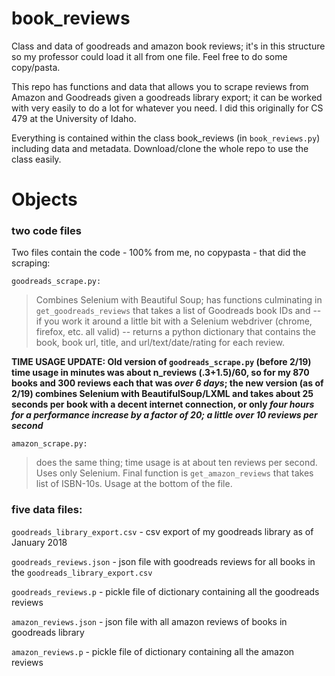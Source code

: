 # book_reviews
Class and data of goodreads and amazon book reviews; it's in this structure so my professor could load it all from one file. Feel free to do some copy/pasta.


This repo has functions and data that allows you to scrape reviews from Amazon and Goodreads given a goodreads library export; it can be worked with very easily to do a lot for whatever you need. I did this originally for CS 479 at the University of Idaho.

Everything is contained within the class book_reviews (in `book_reviews.py`) including data and metadata. Download/clone the whole repo to use the class easily. 

# Objects

### two code files
Two files contain the code - 100% from me, no copypasta - that did the scraping:

`goodreads_scrape.py:`
> Combines Selenium with Beautiful Soup; has functions culminating in `get_goodreads_reviews` that takes a list of Goodreads book IDs and -- if you work it around a little bit with a Selenium webdriver (chrome, firefox, etc. all valid) -- returns a python dictionary that contains the book, book url, title, and url/text/date/rating for each review. 

__TIME USAGE UPDATE: Old version of `goodreads_scrape.py` (before 2/19) time usage in minutes was about n_reviews (.3+1.5)/60, so for my 870 books and 300 reviews each that was _**over 6 days**_; the new version (as of 2/19) combines Selenium with BeautifulSoup/LXML and takes about 25 seconds per book with a decent internet connection, or only *four hours for a performance increase by a factor of 20; a little over 10 reviews per second*__

`amazon_scrape.py: `

> does the same thing; time usage is at about ten reviews per second. Uses only Selenium. Final function is `get_amazon_reviews` that takes list of ISBN-10s. Usage at the bottom of the file.


### five data files:

`goodreads_library_export.csv` - csv export of my goodreads library as of January 2018

`goodreads_reviews.json` - json file with goodreads reviews for all books in the `goodreads_library_export.csv`

`goodreads_reviews.p` - pickle file of dictionary containing all the goodreads reviews

`amazon_reviews.json` - json file with all amazon reviews of books in goodreads library

`amazon_reviews.p` - pickle file of dictionary containing all the amazon reviews
